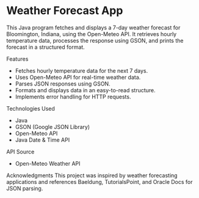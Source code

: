 # Weather Forecast App
This Java program fetches and displays a 7-day weather forecast for Bloomington, Indiana, using the Open-Meteo API. It retrieves hourly temperature data, processes the response using GSON, and prints the forecast in a structured format.

Features
- Fetches hourly temperature data for the next 7 days.
- Uses Open-Meteo API for real-time weather data.
- Parses JSON responses using GSON.
- Formats and displays data in an easy-to-read structure.
- Implements error handling for HTTP requests.


Technologies Used
- Java
- GSON (Google JSON Library)
- Open-Meteo API
- Java Date & Time API

API Source
- Open-Meteo Weather API

Acknowledgments
This project was inspired by weather forecasting applications and references Baeldung, TutorialsPoint, and Oracle Docs for JSON parsing.
